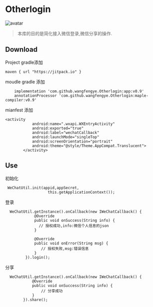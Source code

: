 
# Otherlogin

![avatar](https://img.shields.io/badge/Otherlogin-v0.9-green.svg)

> 本库的目的是简化接入微信登录,微信分享的操作.

## Download

Project gradle添加
```  
maven { url "https://jitpack.io" }
 ```
               
               
 moudle gradle 添加
```
    implementation 'com.github.wangfengye.Otherlogin:app:v0.9'
    annotationProcessor 'com.github.wangfengye.Otherlogin:maple-compiler:v0.9'

```
mianfest 添加
```
<activity
            android:name=".wxapi.WXEntryActivity"
            android:exported="true"
            android:label="wechatCallback"
            android:launchMode="singleTop"
            android:screenOrientation="portrait"
            android:theme="@style/Theme.AppCompat.Translucent">
        </activity>

```

## Use
初始化
```
 WeChatUtil.init(appid,appSecret,
                   this.getApplicationContext());
```
       
 登录
 
```
  WeChatUtil.getInstance().onCallback(new IWeChatCallback() {
             @Override
             public void onSuccess(String info) {
               // 授权成功,info:微信个人信息的json
             }
 
             @Override
             public void onError(String msg) {
                // 授权失败,msg:错误信息
             }
         }).login();
```
分享
```
  WeChatUtil.getInstance().onCallback(new IWeChatCallback() {
            @Override
            public void onSuccess(String info) {
                // 分享成功
            }
        }).share();
```
